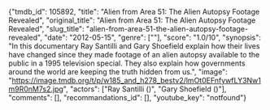 {"tmdb_id": 105892, "title": "Alien from Area 51: The Alien Autopsy Footage Revealed", "original_title": "Alien from Area 51: The Alien Autopsy Footage Revealed", "slug_title": "alien-from-area-51-the-alien-autopsy-footage-revealed", "date": "2012-05-15", "genre": [""], "score": "1.0/10", "synopsis": "In this documentary Ray Santilli and Gary Shoefield explain how their lives have changed since they made footage of an alien autopsy available to the public in a 1995 television special. They also explain how governments around the world are keeping the truth hidden from us.", "image": "https://image.tmdb.org/t/p/w185_and_h278_bestv2/lmOt0EFnfywfLY3Nw1m9R0nM7s2.jpg", "actors": ["Ray Santilli ()", "Gary Shoefield ()"], "comments": [], "recommandations_id": [], "youtube_key": "notfound"}